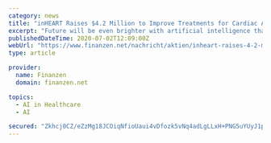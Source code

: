 ```yaml
---
category: news
title: "inHEART Raises $4.2 Million to Improve Treatments for Cardiac Arrhythmias With Medical Imaging, Artificial Intelligence and Numerical Simulations"
excerpt: "Future will be even brighter with artificial intelligence that already allows ... become a worldwide leader in image-guided diagnosis, therapy planning and navigation software solutions for ..."
publishedDateTime: 2020-07-02T12:09:00Z
webUrl: "https://www.finanzen.net/nachricht/aktien/inheart-raises-4-2-million-to-improve-treatments-for-cardiac-arrhythmias-with-medical-imaging-artificial-intelligence-and-numerical-simulations-9033854"
type: article

provider:
  name: Finanzen
  domain: finanzen.net

topics:
  - AI in Healthcare
  - AI

secured: "Zkhcj0CZ/eZzMg18JCOiqNfioUaui4vDfozk5vNq4adLgLLxH+PNG5uYUyJ1pyu/N2eHVOKiYI56wsC0UCy3nyND0pp0Fhbff7jse+mIb6POxmVgy02T8X4j3gOZrp/mHk+nwArdyExmXNYXJE/rTgDOwhXQGgaKcl4WLz/z3mADS/iirXgeBuuQU3HZYlUf8m/l6OjN8yb21ijkLMqoef9dbc5n8NTZiBzZAl05VQiSEJ1lIINyoy60nQv1sHA1DHzLWZNmiS8uO6vbDjy8FJVE6p3lLh+9Xfe0lvKn3mFUWpLG1Sd2DaMcBdw3jXjLjAi0QGq2PFMQBalVYBOFJw==;zrEbC0elvNuD/xFC4vJsfA=="
---
```


